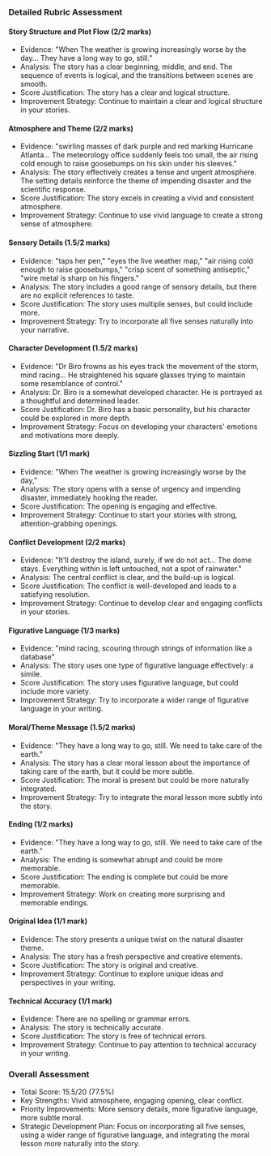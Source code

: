 ### Detailed Rubric Assessment

#### Story Structure and Plot Flow (2/2 marks)

- Evidence: "When The weather is growing increasingly worse by the day... They have a long way to go, still."
- Analysis: The story has a clear beginning, middle, and end. The sequence of events is logical, and the transitions between scenes are smooth.
- Score Justification: The story has a clear and logical structure.
- Improvement Strategy: Continue to maintain a clear and logical structure in your stories.

#### Atmosphere and Theme (2/2 marks)

- Evidence: "swirling masses of dark purple and red marking Hurricane Atlanta... The meteorology office suddenly feels too small, the air rising cold enough to raise goosebumps on his skin under his sleeves."
- Analysis: The story effectively creates a tense and urgent atmosphere. The setting details reinforce the theme of impending disaster and the scientific response.
- Score Justification: The story excels in creating a vivid and consistent atmosphere.
- Improvement Strategy: Continue to use vivid language to create a strong sense of atmosphere.

#### Sensory Details (1.5/2 marks)

- Evidence: "taps her pen," "eyes the live weather map," "air rising cold enough to raise goosebumps," "crisp scent of something antiseptic," "wire metal is sharp on his fingers."
- Analysis: The story includes a good range of sensory details, but there are no explicit references to taste.
- Score Justification: The story uses multiple senses, but could include more.
- Improvement Strategy: Try to incorporate all five senses naturally into your narrative.

#### Character Development (1.5/2 marks)

- Evidence: "Dr Biro frowns as his eyes track the movement of the storm, mind racing... He straightened his square glasses trying to maintain some resemblance of control."
- Analysis: Dr. Biro is a somewhat developed character. He is portrayed as a thoughtful and determined leader.
- Score Justification: Dr. Biro has a basic personality, but his character could be explored in more depth.
- Improvement Strategy: Focus on developing your characters' emotions and motivations more deeply.

#### Sizzling Start (1/1 mark)

- Evidence: "When The weather is growing increasingly worse by the day,"
- Analysis: The story opens with a sense of urgency and impending disaster, immediately hooking the reader.
- Score Justification: The opening is engaging and effective.
- Improvement Strategy: Continue to start your stories with strong, attention-grabbing openings.

#### Conflict Development (2/2 marks)

- Evidence: "It'll destroy the island, surely, if we do not act... The dome stays. Everything within is left untouched, not a spot of rainwater."
- Analysis: The central conflict is clear, and the build-up is logical.
- Score Justification: The conflict is well-developed and leads to a satisfying resolution.
- Improvement Strategy: Continue to develop clear and engaging conflicts in your stories.

#### Figurative Language (1/3 marks)

- Evidence: "mind racing, scouring through strings of information like a database"
- Analysis: The story uses one type of figurative language effectively: a simile.
- Score Justification: The story uses figurative language, but could include more variety.
- Improvement Strategy: Try to incorporate a wider range of figurative language in your writing.

#### Moral/Theme Message (1.5/2 marks)

- Evidence: "They have a long way to go, still. We need to take care of the earth."
- Analysis: The story has a clear moral lesson about the importance of taking care of the earth, but it could be more subtle.
- Score Justification: The moral is present but could be more naturally integrated.
- Improvement Strategy: Try to integrate the moral lesson more subtly into the story.

#### Ending (1/2 marks)

- Evidence: "They have a long way to go, still. We need to take care of the earth."
- Analysis: The ending is somewhat abrupt and could be more memorable.
- Score Justification: The ending is complete but could be more memorable.
- Improvement Strategy: Work on creating more surprising and memorable endings.

#### Original Idea (1/1 mark)

- Evidence: The story presents a unique twist on the natural disaster theme.
- Analysis: The story has a fresh perspective and creative elements.
- Score Justification: The story is original and creative.
- Improvement Strategy: Continue to explore unique ideas and perspectives in your writing.

#### Technical Accuracy (1/1 mark)

- Evidence: There are no spelling or grammar errors.
- Analysis: The story is technically accurate.
- Score Justification: The story is free of technical errors.
- Improvement Strategy: Continue to pay attention to technical accuracy in your writing.

### Overall Assessment

- Total Score: 15.5/20 (77.5%)
- Key Strengths: Vivid atmosphere, engaging opening, clear conflict.
- Priority Improvements: More sensory details, more figurative language, more subtle moral.
- Strategic Development Plan: Focus on incorporating all five senses, using a wider range of figurative language, and integrating the moral lesson more naturally into the story.
